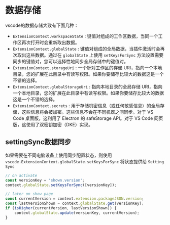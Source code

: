 # 数据存储

vscode的数据存储大致有下面几种：

* `ExtensionContext.workspaceState` : 键值对组成的工作区数据，当同一个工作区再次打开时会重新取出数据。
* `ExtensionContext.globalState` : 键值对组成的全局数据，当插件激活时会再次取出这些数据。通过在 `globalState` 上使用 `setKeysForSync` 方法设置需要同步的键值对，您可以选择性地同步全局存储中的键值对。
* `ExtensionContext.storageUri` : 一个针对工作区的存储 URI，指向一个本地目录，您的扩展在此目录中有读写权限。如果你要储存比较大的数据这是一个不错的选择。
* `ExtensionContext.globalStorageUri` : 指向本地目录的全局存储 URI，指向一个本地目录，您的扩展在此目录中有读写权限。如果你要储存比较大的数据这是一个不错的选择。
* `ExtensionContext.secrets` : 用于存储机密信息（或任何敏感信息）的全局存储，这些信息将会被加密。这些信息不会在不同机器之间同步。对于 VS Code 桌面版，这利用了 Electron 的 safeStorage API。对于 VS Code 网页版，这使用了双密钥加密（DKE）实现。



## settingSync数据同步

如果需要在不同电脑设备上使用同步配置状态，则使用 `vscode.ExtensionContext.globalState.setKeysForSync` 将状态提供给 `Setting Sync`

```ts
// on activate
const versionKey = 'shown.version';
context.globalState.setKeysForSync([versionKey]);

// later on show page
const currentVersion = context.extension.packageJSON.version;
const lastVersionShown = context.globalState.get(versionKey);
if (isHigher(currentVersion, lastVersionShown)) {
    context.globalState.update(versionKey, currentVersion);
}
```

